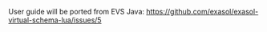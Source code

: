User guide will be ported from EVS Java: https://github.com/exasol/exasol-virtual-schema-lua/issues/5